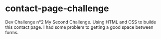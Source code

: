 # contact-page-challenge
Dev Challenge n°2
My Second Challenge. Using HTML and CSS to builde this contact page.
I had some problem to getting a good space between forms.
